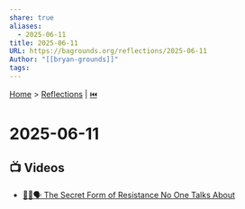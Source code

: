 ```yaml
---
share: true
aliases:
  - 2025-06-11
title: 2025-06-11
URL: https://bagrounds.org/reflections/2025-06-11
Author: "[[bryan-grounds]]"
tags: 
---
```

[Home](../index.md) > [Reflections](./index.md) | [⏮️](./2025-06-10.md)  
# 2025-06-11  
## 📺 Videos  
- [🤫🌱🗣️ The Secret Form of Resistance No One Talks About](../videos/the-secret-form-of-resistance-no-one-talks-about.md)